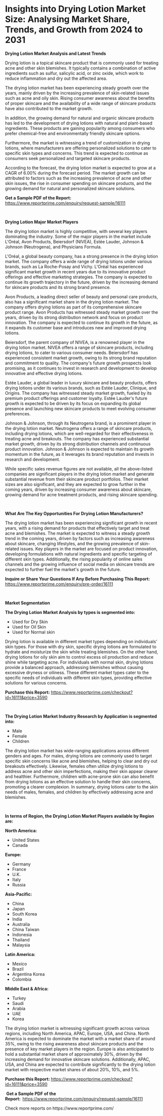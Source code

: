 <p><h1>Insights into Drying Lotion Market Size: Analysing Market Share, Trends, and Growth from 2024 to 2031</h1></p><p><strong>Drying Lotion Market Analysis and Latest Trends</strong></p>
<p><p>Drying lotion is a topical skincare product that is commonly used for treating acne and other skin blemishes. It typically contains a combination of active ingredients such as sulfur, salicylic acid, or zinc oxide, which work to reduce inflammation and dry out the affected area.</p><p>The drying lotion market has been experiencing steady growth over the years, mainly driven by the increasing prevalence of skin-related issues such as acne and oily skin. Rising consumer awareness about the benefits of proper skincare and the availability of a wide range of skincare products have also contributed to the market growth.</p><p>In addition, the growing demand for natural and organic skincare products has led to the development of drying lotions with natural and plant-based ingredients. These products are gaining popularity among consumers who prefer chemical-free and environmentally friendly skincare options.</p><p>Furthermore, the market is witnessing a trend of customization in drying lotions, where manufacturers are offering personalized solutions to cater to specific skin types and concerns. This trend is expected to continue as consumers seek personalized and targeted skincare products.</p><p>According to the forecast, the drying lotion market is expected to grow at a CAGR of 6.00% during the forecast period. The market growth can be attributed to factors such as the increasing prevalence of acne and other skin issues, the rise in consumer spending on skincare products, and the growing demand for natural and personalized skincare solutions.</p></p>
<p><strong>Get a Sample PDF of the Report:&nbsp;</strong> <a href="https://www.reportprime.com/enquiry/request-sample/16111">https://www.reportprime.com/enquiry/request-sample/16111</a></p>
<p>&nbsp;</p>
<p><strong>Drying Lotion Major Market Players</strong></p>
<p><p>The drying lotion market is highly competitive, with several key players dominating the industry. Some of the major players in the market include L'Oréal, Avon Products, Beiersdorf (NIVEA), Estée Lauder, Johnson & Johnson (Neutrogena), and Physicians Formula.</p><p>L'Oréal, a global beauty company, has a strong presence in the drying lotion market. The company offers a wide range of drying lotions under various brands, such as La Roche-Posay and Vichy. L'Oréal has experienced significant market growth in recent years due to its innovative product offerings and effective marketing strategies. The company is expected to continue its growth trajectory in the future, driven by the increasing demand for skincare products and its strong brand presence.</p><p>Avon Products, a leading direct seller of beauty and personal care products, also has a significant market share in the drying lotion market. The company offers drying lotions as part of its comprehensive skincare product range. Avon Products has witnessed steady market growth over the years, driven by its strong distribution network and focus on product innovation. The company is expected to continue its growth in the future, as it expands its customer base and introduces new and improved drying lotions.</p><p>Beiersdorf, the parent company of NIVEA, is a renowned player in the drying lotion market. NIVEA offers a range of skincare products, including drying lotions, to cater to various consumer needs. Beiersdorf has experienced consistent market growth, owing to its strong brand reputation and commitment to quality. The company's future growth prospects look promising, as it continues to invest in research and development to develop innovative and effective drying lotions.</p><p>Estée Lauder, a global leader in luxury skincare and beauty products, offers drying lotions under its various brands, such as Estée Lauder, Clinique, and Origins. The company has witnessed steady market growth, fueled by its premium product offerings and customer loyalty. Estée Lauder's future growth is expected to be driven by its focus on expanding its global presence and launching new skincare products to meet evolving consumer preferences.</p><p>Johnson & Johnson, through its Neutrogena brand, is a prominent player in the drying lotion market. Neutrogena offers a range of skincare products, including drying lotions, which are well-regarded for their effectiveness in treating acne and breakouts. The company has experienced substantial market growth, driven by its strong distribution channels and continuous product innovation. Johnson & Johnson is expected to maintain its growth momentum in the future, as it leverages its brand reputation and invests in research and development.</p><p>While specific sales revenue figures are not available, all the above-listed companies are significant players in the drying lotion market and generate substantial revenue from their skincare product portfolios. Their market sizes are also significant, and they are expected to grow further in the coming years, driven by increasing consumer awareness about skincare, growing demand for acne treatment products, and rising skincare spending.</p></p>
<p>&nbsp;</p>
<p><strong>What Are The Key Opportunities For Drying Lotion Manufacturers?</strong></p>
<p><p>The drying lotion market has been experiencing significant growth in recent years, with a rising demand for products that effectively target and treat acne and blemishes. The market is expected to witness a steady growth trend in the coming years, driven by factors such as increasing awareness about skincare, changing lifestyles, and the growing prevalence of skin-related issues. Key players in the market are focused on product innovation, developing formulations with natural ingredients and specific targeting of different skin types. Additionally, the rising popularity of online sales channels and the growing influence of social media on skincare trends are expected to further fuel the market's growth in the future.</p></p>
<p><strong>Inquire or Share Your Questions If Any Before Purchasing This Report:</strong> <a href="https://www.reportprime.com/enquiry/pre-order/16111">https://www.reportprime.com/enquiry/pre-order/16111</a></p>
<p>&nbsp;</p>
<p><strong>Market Segmentation</strong></p>
<p><strong>The Drying Lotion Market Analysis by types is segmented into:</strong></p>
<p><ul><li>Used for Dry Skin</li><li>Used for Oil Skin</li><li>Used for Normal skin</li></ul></p>
<p><p>Drying lotion is available in different market types depending on individuals' skin types. For those with dry skin, specific drying lotions are formulated to hydrate and moisturize the skin while treating blemishes. On the other hand, drying lotions for oily skin aim to control excess oil production and reduce shine while targeting acne. For individuals with normal skin, drying lotions provide a balanced approach, addressing blemishes without causing excessive dryness or oiliness. These different market types cater to the specific needs of individuals with different skin types, providing effective solutions for various concerns.</p></p>
<p><strong>Purchase this Report:&nbsp;</strong><a href="https://www.reportprime.com/checkout?id=16111&price=3590">https://www.reportprime.com/checkout?id=16111&price=3590</a></p>
<p>&nbsp;</p>
<p><strong>The Drying Lotion Market Industry Research by Application is segmented into:</strong></p>
<p><ul><li>Male</li><li>Female</li><li>Children</li></ul></p>
<p><p>The drying lotion market has wide-ranging applications across different genders and ages. For males, drying lotions are commonly used to target specific skin concerns like acne and blemishes, helping to clear and dry out breakouts effectively. Likewise, females often utilize drying lotions to address acne and other skin imperfections, making their skin appear clearer and healthier. Furthermore, children with acne-prone skin can also benefit from drying lotions as an effective solution to handle their skin concerns, promoting a clearer complexion. In summary, drying lotions cater to the skin needs of males, females, and children by effectively addressing acne and blemishes.</p></p>
<p>&nbsp;</p>
<p><strong>In terms of Region, the Drying Lotion Market Players available by Region are:</strong></p>
<p>
    <p> <strong> North America: </strong>
        <ul>
            <li>United States</li>
            <li>Canada</li>
        </ul>
        </p> 
    <p> <strong> Europe: </strong>
        <ul>
            <li>Germany</li>
            <li>France</li>
            <li>U.K.</li>
            <li>Italy</li>
            <li>Russia</li>
        </ul>
        </p> 
    <p> <strong> Asia-Pacific: </strong>
        <ul>
            <li>China</li>
            <li>Japan</li>
            <li>South Korea</li>
            <li>India</li>
            <li>Australia</li>
            <li>China Taiwan</li>
            <li>Indonesia</li>
            <li>Thailand</li>
            <li>Malaysia</li>
        </ul>
        </p> 
    <p> <strong> Latin America: </strong>
        <ul>
            <li>Mexico</li>
            <li>Brazil</li>
            <li>Argentina Korea</li>
            <li>Colombia</li>
        </ul>
        </p> 
    <p> <strong> Middle East & Africa: </strong>
        <ul>
            <li>Turkey</li>
            <li>Saudi</li>
            <li>Arabia</li>
            <li>UAE</li>
            <li>Korea</li>
        </ul>
    </p>
    </p>
<p><p>The drying lotion market is witnessing significant growth across various regions, including North America, APAC, Europe, USA, and China. North America is expected to dominate the market with a market share of around 35%, owing to the rising awareness about skincare products and the presence of key market players in the region. Europe is also anticipated to hold a substantial market share of approximately 30%, driven by the increasing demand for innovative skincare solutions. Additionally, APAC, USA, and China are expected to contribute significantly to the drying lotion market with respective market shares of about 20%, 10%, and 5%.</p></p>
<p><strong>Purchase this Report: </strong><a href="https://www.reportprime.com/checkout?id=16111&price=3590">https://www.reportprime.com/checkout?id=16111&price=3590</a></p>
<p>&nbsp;<strong>Get a Sample PDF of the Report:&nbsp;&nbsp;</strong><a href="https://www.reportprime.com/enquiry/request-sample/16111">https://www.reportprime.com/enquiry/request-sample/16111</a></p>
<p><strong></strong></p>
<p>Check more reports on https://www.reportprime.com/</p>